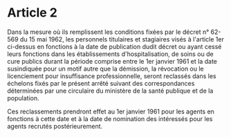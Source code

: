# Article 2

Dans la mesure où ils remplissent les conditions fixées par le décret n° 62-569 du 15 mai 1962, les personnels titulaires et stagiaires visés à l'article 1er ci-dessus en fonctions à la date de publication dudit décret ou ayant cessé leurs fonctions dans les établissements d'hospitalisation, de soins ou de cure publics durant la période comprise entre le 1er janvier 1961 et la date susindiquée pour un motif autre que la démission, la révocation ou le licenciement pour insuffisance professionnelle, seront reclassés dans les échelons fixés par le présent arrêté suivant des correspondances déterminées par une circulaire du ministère de la santé publique et de la population.

Ces reclassements prendront effet au 1er janvier 1961 pour les agents en fonctions à cette date et à la date de nomination des intéressés pour les agents recrutés postérieurement.
